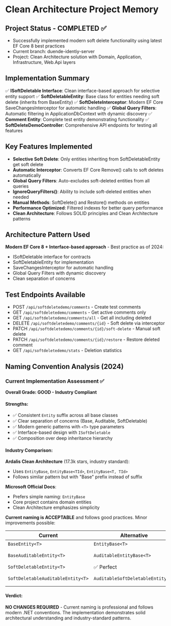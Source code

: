 # Clean Architecture Project Memory

## Project Status - COMPLETED ✅

- Successfully implemented modern soft delete functionality using latest EF Core 8 best practices
- Current branch: duende-identiy-server
- Project: Clean Architecture solution with Domain, Application, Infrastructure, Web.Api layers

## Implementation Summary

✅ **ISoftDeletable Interface**: Clean interface-based approach for selective entity support
✅ **SoftDeletableEntity<T>**: Base class for entities needing soft delete (inherits from BaseEntity<T>)
✅ **SoftDeleteInterceptor**: Modern EF Core SaveChangesInterceptor for automatic handling
✅ **Global Query Filters**: Automatic filtering in ApplicationDbContext with dynamic discovery
✅ **Comment Entity**: Complete test entity demonstrating functionality
✅ **SoftDeleteDemoController**: Comprehensive API endpoints for testing all features

## Key Features Implemented

- **Selective Soft Delete**: Only entities inheriting from SoftDeletableEntity<T> get soft delete
- **Automatic Interceptor**: Converts EF Core Remove() calls to soft deletes automatically
- **Global Query Filters**: Auto-excludes soft-deleted entities from all queries
- **IgnoreQueryFilters()**: Ability to include soft-deleted entities when needed
- **Manual Methods**: SoftDelete() and Restore() methods on entities
- **Performance Optimized**: Filtered indexes for better query performance
- **Clean Architecture**: Follows SOLID principles and Clean Architecture patterns

## Architecture Pattern Used

**Modern EF Core 8 + Interface-based approach** - Best practice as of 2024:

- ISoftDeletable interface for contracts
- SoftDeletableEntity<T> for implementation
- SaveChangesInterceptor for automatic handling
- Global Query Filters with dynamic discovery
- Clean separation of concerns

## Test Endpoints Available

- POST `/api/softdeletedemo/comments` - Create test comments
- GET `/api/softdeletedemo/comments` - Get active comments only
- GET `/api/softdeletedemo/comments/all` - Get all including deleted
- DELETE `/api/softdeletedemo/comments/{id}` - Soft delete via interceptor
- PATCH `/api/softdeletedemo/comments/{id}/soft-delete` - Manual soft delete
- PATCH `/api/softdeletedemo/comments/{id}/restore` - Restore deleted comment
- GET `/api/softdeletedemo/stats` - Deletion statistics

## Naming Convention Analysis (2024)

### Current Implementation Assessment ✅

**Overall Grade: GOOD - Industry Compliant**

#### Strengths:

- ✅ Consistent `Entity` suffix across all base classes
- ✅ Clear separation of concerns (Base, Auditable, SoftDeletable)
- ✅ Modern generic patterns with `<T>` type parameters
- ✅ Interface-based design with `ISoftDeletable`
- ✅ Composition over deep inheritance hierarchy

#### Industry Comparison:

**Ardalis Clean Architecture** (17.3k stars, industry standard):

- Uses `EntityBase`, `EntityBase<TId>`, `EntityBase<T, TId>`
- Follows similar pattern but with "Base" prefix instead of suffix

**Microsoft Official Docs**:

- Prefers simple naming: `EntityBase`
- Core project contains domain entities
- Clean Architecture emphasizes simplicity

**Current naming is ACCEPTABLE** and follows good practices. Minor improvements possible:

| Current                           | Alternative                       | Recommendation           |
| --------------------------------- | --------------------------------- | ------------------------ |
| `BaseEntity<T>`                   | `EntityBase<T>`                   | Either acceptable        |
| `BaseAuditableEntity<T>`          | `AuditableEntityBase<T>`          | Consider for consistency |
| `SoftDeletableEntity<T>`          | ✅ Perfect                        | Keep as-is               |
| `SoftDeletableAuditableEntity<T>` | `AuditableSoftDeletableEntity<T>` | Better semantic flow     |

#### Verdict:

**NO CHANGES REQUIRED** - Current naming is professional and follows modern .NET conventions. The implementation demonstrates solid architectural understanding and industry-standard patterns.
